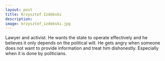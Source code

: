 ```yaml
---
layout: post
title: Krzysztof Izdebski
description:
image: krzysztof_izdebski.jpg
---
```

Lawyer and activist. He wants the state to operate effectively and he believes it only depends on the political will. He gets angry when someone does not want to provide information and treat him dishonestly. Especially when it is done by politicians.
